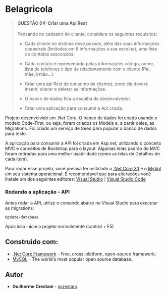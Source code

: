 # Belagricola

> #### QUESTÃO 04: Criar uma Api Rest
> 
> Pensando no cadastro do cliente, considere os seguintes requisitos:
> - Cada cliente no sistema deve possuir, além das suas informações cadastrais (limitadas em 6 informações a sua escolha), uma lista de contatos associados.
>
> - Cada contato é representado pelas informações código, nome, lista de telefones e tipo de relacionamento com o cliente (Pai, mãe, irmão...).
>
> - Criar uma api Rest de consumo de clientes, onde ela deverá inserir, alterar e deletar as informações.
>
> - O banco de dados fica a escolha do desenvolvedor.
>
> - Criar uma aplicação para consumir a Api criada.

Projeto desenvolvido em .Net Core.
O banco de dados foi criado usando o modelo Code-First, ou seja, foram criados os Models e, a partir deles, as Migrations.
Foi criado um serviço de Seed para popular o banco de dados para teste.

A aplicação para consumir a API foi criada em Asp.net, utilizando o conceito MVC e conceitos de Bootstrap para o layout.
Algumas telas padrão do MVC foram retiradas para uma melhor usabilidade (como as telas de Detalhes de cada item).

Para rodar esse projeto, você precisa ter instalado o [.Net Core 3.1](https://dotnet.microsoft.com/download/dotnet-core/3.1) e o [MySql](https://downloads.mysql.com/archives/installer/) em seu sistema operacional.
É recomendavel que para alterações você instale um dos seguintes editores:  [Visual Studio](https://visualstudio.microsoft.com/pt-br/vs/)  | [Visual Studio Code](https://code.visualstudio.com/download)

### Rodando a aplicação - API

Antes rodar a API, utilize o comando abaixo no Visual Studio para executar as migrations:

    Update-database
Após isso inicie o projeto normalmente (control + F5)

## Construido com:

-   [.Net Core Framework](https://dotnet.microsoft.com/download/dotnet-core)  - Free, cross-platform, open-source framework;
- [MySQL](https://www.mysql.com/) - The world's most popular open source database.

## [](https://github.com/gcrestani/Resolutte#autor)Autor

-   **Guilherme Crestani**  -  [gcrestani](https://github.com/gcrestani/)
